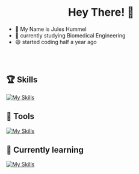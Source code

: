 # <h1 align = center>Hey There! 👋 </h1>

- 👋 My Name is Jules Hummel
- 👀 currently studying Biomedical Engineering
- 😄 started coding half a year ago
  

<br></br>


## 🏆 Skills


[![My Skills](https://skillicons.dev/icons?i=html,css,cs,py,qt,md)](https://skillicons.dev)


## 🧰 Tools

[![My Skills](https://skillicons.dev/icons?i=obsidian,vscode,git,bash)](https://skillicons.dev)


## 👀 Currently learning


[![My Skills](https://skillicons.dev/icons?i=java,nix)](https://skillicons.dev)
  

<!---
JuleeC/JuleeC is a ✨ special ✨ repository because its `README.md` (this file) appears on your GitHub profile.
You can click the Preview link to take a look at your changes.
--->
